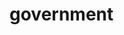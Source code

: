 # government
<!--summary: A government is the system or group of people governing an organized community, often a state. In the case of its broad associative definition, government normally consists of legislature, executive, and judiciary. Government is a means by which organizational policies are enforced, as well as a mechanism for determining policy.-->